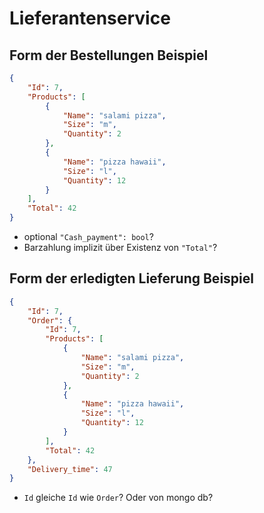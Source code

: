 # Lieferantenservice

## Form der Bestellungen Beispiel

```json
{
    "Id": 7,
    "Products": [
        {
            "Name": "salami pizza",
            "Size": "m",
            "Quantity": 2
        },
        {
            "Name": "pizza hawaii",
            "Size": "l",
            "Quantity": 12
        }
    ],
    "Total": 42
}
```

- optional ``"Cash_payment": bool``?
- Barzahlung implizit über Existenz von ``"Total"``?

## Form der erledigten Lieferung Beispiel

```json
{
    "Id": 7,
    "Order": {
        "Id": 7,
        "Products": [
            {
                "Name": "salami pizza",
                "Size": "m",
                "Quantity": 2
            },
            {
                "Name": "pizza hawaii",
                "Size": "l",
                "Quantity": 12
            }
        ],
        "Total": 42
    },
    "Delivery_time": 47
}
```

- ``Id`` gleiche ``Id`` wie ``Order``? Oder von mongo db?
